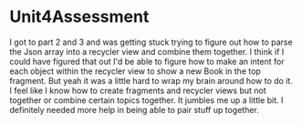 # Unit4Assessment
I got to part 2 and 3 and was getting stuck trying to figure out how to parse the Json array into a recycler view and combine them together. I think if I could have figured that out I'd be able to figure how to make an intent for each object within the recycler view to show a new Book in the top fragment. But yeah it was a little hard to wrap my brain around how to do it. 
I feel like I know how to create fragments and recycler views but not together or combine certain topics together. It jumbles me up a little bit. 
I definitely needed more help in being able to pair stuff up together.
